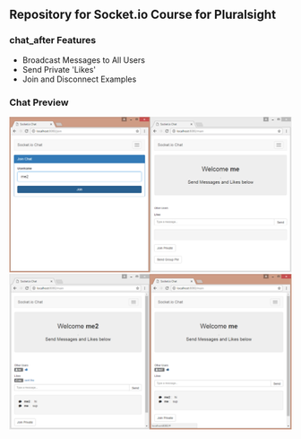 ## Repository for Socket.io Course for Pluralsight

### chat_after Features
  - Broadcast Messages to All Users
  - Send Private 'Likes'
  - Join and Disconnect Examples

### Chat Preview
![Screenshot2](previews/1.png)
![Screenshot2](previews/2.png)